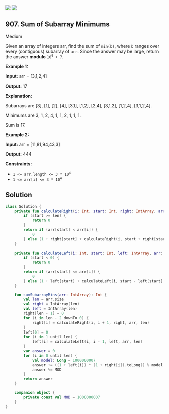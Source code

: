 [![](https://img.shields.io/github/stars/javadev/LeetCode-in-Kotlin?label=Stars&style=flat-square)](https://github.com/javadev/LeetCode-in-Kotlin)
[![](https://img.shields.io/github/forks/javadev/LeetCode-in-Kotlin?label=Fork%20me%20on%20GitHub%20&style=flat-square)](https://github.com/javadev/LeetCode-in-Kotlin/fork)

## 907\. Sum of Subarray Minimums

Medium

Given an array of integers arr, find the sum of `min(b)`, where `b` ranges over every (contiguous) subarray of `arr`. Since the answer may be large, return the answer **modulo** <code>10<sup>9</sup> + 7</code>.

**Example 1:**

**Input:** arr = [3,1,2,4]

**Output:** 17

**Explanation:** 

Subarrays are [3], [1], [2], [4], [3,1], [1,2], [2,4], [3,1,2], [1,2,4], [3,1,2,4]. 

Minimums are 3, 1, 2, 4, 1, 1, 2, 1, 1, 1. 

Sum is 17.

**Example 2:**

**Input:** arr = [11,81,94,43,3]

**Output:** 444

**Constraints:**

*   <code>1 <= arr.length <= 3 * 10<sup>4</sup></code>
*   <code>1 <= arr[i] <= 3 * 10<sup>4</sup></code>

## Solution

```kotlin
class Solution {
    private fun calculateRight(i: Int, start: Int, right: IntArray, arr: IntArray, len: Int): Int {
        if (start >= len) {
            return 0
        }
        return if (arr[start] < arr[i]) {
            0
        } else (1 + right[start] + calculateRight(i, start + right[start] + 1, right, arr, len)) % MOD
    }

    private fun calculateLeft(i: Int, start: Int, left: IntArray, arr: IntArray, len: Int): Int {
        if (start < 0) {
            return 0
        }
        return if (arr[start] <= arr[i]) {
            0
        } else (1 + left[start] + calculateLeft(i, start - left[start] - 1, left, arr, len)) % MOD
    }

    fun sumSubarrayMins(arr: IntArray): Int {
        val len = arr.size
        val right = IntArray(len)
        val left = IntArray(len)
        right[len - 1] = 0
        for (i in len - 2 downTo 0) {
            right[i] = calculateRight(i, i + 1, right, arr, len)
        }
        left[0] = 0
        for (i in 1 until len) {
            left[i] = calculateLeft(i, i - 1, left, arr, len)
        }
        var answer = 0
        for (i in 0 until len) {
            val model: Long = 1000000007
            answer += ((1 + left[i]) * (1 + right[i]).toLong() % model * arr[i] % model).toInt()
            answer %= MOD
        }
        return answer
    }

    companion object {
        private const val MOD = 1000000007
    }
}
```